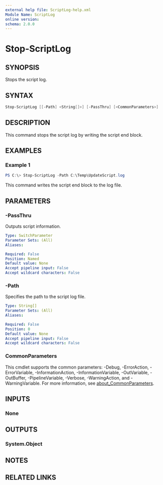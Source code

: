 ```yaml
---
external help file: ScriptLog-help.xml
Module Name: ScriptLog
online version:
schema: 2.0.0
---
```


# Stop-ScriptLog

## SYNOPSIS

Stops the script log.

## SYNTAX

```powershell
Stop-ScriptLog [[-Path] <String[]>] [-PassThru] [<CommonParameters>]
```

## DESCRIPTION

This command stops the script log by writing the script end block.

## EXAMPLES

### Example 1

```powershell
PS C:\> Stop-ScriptLog -Path C:\Temp\UpdateScript.log
```

This command writes the script end block to the log file.

## PARAMETERS

### -PassThru

Outputs script information.

```yaml
Type: SwitchParameter
Parameter Sets: (All)
Aliases:

Required: False
Position: Named
Default value: None
Accept pipeline input: False
Accept wildcard characters: False
```

### -Path

Specifies the path to the script log file.

```yaml
Type: String[]
Parameter Sets: (All)
Aliases:

Required: False
Position: 0
Default value: None
Accept pipeline input: False
Accept wildcard characters: False
```

### CommonParameters

This cmdlet supports the common parameters: -Debug, -ErrorAction, -ErrorVariable, -InformationAction, -InformationVariable, -OutVariable, -OutBuffer, -PipelineVariable, -Verbose, -WarningAction, and -WarningVariable. For more information, see [about_CommonParameters](http://go.microsoft.com/fwlink/?LinkID=113216).

## INPUTS

### None

## OUTPUTS

### System.Object

## NOTES

## RELATED LINKS
